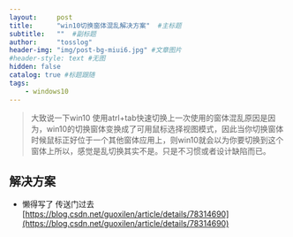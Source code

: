 ```yaml
---
layout:     post 
title:      "win10切换窗体混乱解决方案"  #主标题
subtitle:   ""  #副标题
author:     "tosslog" 
header-img: "img/post-bg-miui6.jpg" #文章图片
#header-style: text #无图
hidden: false
catalog: true #标题跟随
tags: 
    - windows10
---
```

> 大致说一下win10 使用atrl+tab快速切换上一次使用的窗体混乱原因是因为，win10的切换窗体变换成了可用鼠标选择视图模式，因此当你切换窗体时候鼠标正好位于一个其他窗体应用上，则win10就会以为你要切换到这个窗体上所以，感觉是乱切换其实不是。只是不习惯或者设计缺陷而已。

## 解决方案

- 懒得写了 传送门过去[https://blog.csdn.net/guoxilen/article/details/78314690](https://blog.csdn.net/guoxilen/article/details/78314690)
